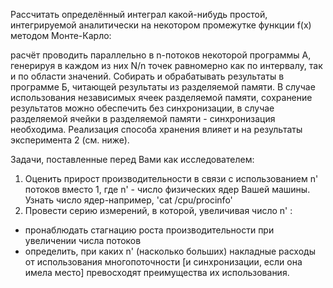 Рассчитать определённый интеграл какой-нибудь простой, интегрируемой аналитически на некотором промежутке функции f(x) методом Монте-Карло:

расчёт проводить параллельно в n-потоков некоторой программы А, генерируя в каждом из них N/n точек равномерно как по интервалу, так и по области значений.
Собирать и обрабатывать результаты в программе Б, читающей результаты из разделяемой памяти. В случае использования независимых ячеек разделяемой памяти, 
сохранение результатов можно обеспечить без синхронизации, в случае разделяемой ячейки в разделяемой памяти - синхронизация необходима. Реализация способа хранения
влияет и на результаты эксперимента 2 (см. ниже).

Задачи, поставленные перед Вами как исследователем:
1) Оценить прирост производительности в связи с использованием n' потоков вместо 1, где n' - число физических ядер Вашей машины. 
Узнать число ядер-например, 'cat /cpu/procinfo'
2) Провести серию измерений, в которой, увеличивая число n' :
- пронаблюдать стагнацию роста производительности при увеличении числа потоков
-  определить, при каких n' (насколько больших) накладные расходы от использования многопоточности [и синхронизации, если она имела место]
  превосходят преимущества их использования.

